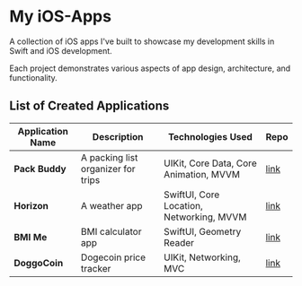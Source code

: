 # My iOS-Apps
<p>A collection of iOS apps I've built to showcase my development skills in Swift and iOS development. </p>
<p>Each project demonstrates various aspects of app design, architecture, and functionality.</p>

## List of Created Applications
| Application Name | Description                        | Technologies Used                        | Repo                                                |
|------------------|------------------------------------|------------------------------------------|-----------------------------------------------------|
| **Pack Buddy**   | A packing list organizer for trips | UIKit, Core Data, Core Animation, MVVM   | [link](https://github.com/jonathanvieri/Pack-Buddy) |
| **Horizon**      | A weather app                      | SwiftUI, Core Location, Networking, MVVM | [link](https://github.com/jonathanvieri/Horizon)    |
| **BMI Me**       | BMI calculator app                 | SwiftUI, Geometry Reader                 | [link](https://github.com/jonathanvieri/bmi-me)     |
| **DoggoCoin**    | Dogecoin price tracker             | UIKit, Networking, MVC                   | [link](https://github.com/jonathanvieri/doggocoin)  |
